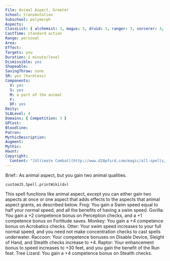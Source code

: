 ```yaml
---
File: Animal Aspect, Greater
School: transmutation
Subschool: polymorph
Aspects: 
ClassList: { alchemist: 3, magus: 3, druid: 3, ranger: 3, sorcerer: 4, wizard: 4, bloodrager: 3, psychic: 4 }
CastTime: standard action
Range: personal
Area: 
Effect: 
Targets: you
Duration: 1 minute/level
Dismissible: yes
Shapeable: 
SavingThrow: none
SR: yes (harmless)
Components:
  V: yes
  S: yes
  M: a part of the animal
  F: 
  DF: yes
Deity: 
SLALevel: 4
Domains: { Competition: 3 }
GPCost: 
Bloodline: 
Patron: 
MythicDescription: 
Augment: 
Mythic: 
Haunt: 
Copyright:
  Content: "[Ultimate Combat](http://www.d20pfsrd.com/magic/all-spells/a/animal-aspect#TOC-Animal-Aspect-Greater)"
---
```

Brief:: As animal aspect, but you gain two animal qualities.

```dataviewjs
customJS.Spell.printWiki(dv)
```

This spell functions like animal aspect, except you can either gain two aspects at once or one aspect that adds effects to the aspects that animal aspect grants, as described below.  Frog: You gain a Swim speed equal to half your normal speed, and all the benefits of having a swim speed.  Gorilla: You gain a +2 competence bonus on Perception checks, and a +1 competence bonus on Fortitude saves.  Monkey: You gain a +4 competence bonus on Acrobatics checks.  Otter: Your swim speed increases to your full normal speed, and you need not make concentration checks to cast spells underwater.  Raccoon: Your competence bonuses on Disable Device, Sleight of Hand, and Stealth checks increase to +4.  Raptor: Your enhancement bonus to speed increases to +30 feet, and you gain the benefit of the Run feat.  Tree Lizard: You gain a +4 competence bonus on Stealth checks.
